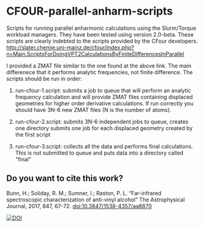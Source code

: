 # CFOUR-parallel-anharm-scripts
Scripts for running parallel anharmonic calculations using the Slurm/Torque workload managers. They have
been tested using version 2.0-beta.
These scripts are clearly indebted to the scripts provided by the CFour developers.
http://slater.chemie.uni-mainz.de/cfour/index.php?n=Main.ScriptsForDoingVPT2CalculationsByFiniteDifferencesInParallel

I provided a ZMAT file similar to the one found at the above link. The main differenece that it performs analytic frequencies, 
not finite difference. The scripts should be run in order:

1) run-cfour-1.script: submits a job to queue that will perform an analytic frequency calculation and will provide ZMAT
files containing displaced geometries for higher order derivative calculations. If run correctly you should have 3N-6 new ZMAT
files (N is the number of atoms).

2) run-cfour-2.script: submits 3N-6 independent jobs to queue, creates one directory submits one job for each displaced geometry
created by the first script

3) run-cfour-3.script: collects all the data and performs final calculations. This is not submitted to queue and puts data into a 
directory called "final"

**Do you want to cite this work?**
---
Bunn, H.; Soliday, R. M.; Sumner, I.; Raston, P. L. “Far-infrared spectroscopic characterization of anti-vinyl alcohol” The Astrophysical Journal, 2017, 847, 67-72. [doi:10.3847/1538-4357/aa8870](https://doi.org/10.3847/1538-4357/aa8870)

[![DOI](https://zenodo.org/badge/100744168.svg)](https://zenodo.org/badge/10.5281/zenodo.845888/100744168)


